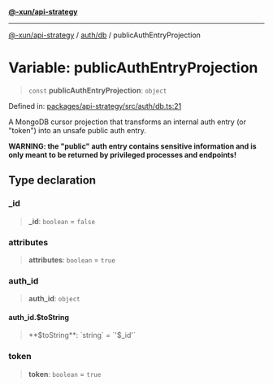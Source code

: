 [**@-xun/api-strategy**](../../../README.md)

***

[@-xun/api-strategy](../../../README.md) / [auth/db](../README.md) / publicAuthEntryProjection

# Variable: publicAuthEntryProjection

> `const` **publicAuthEntryProjection**: `object`

Defined in: [packages/api-strategy/src/auth/db.ts:21](https://github.com/Xunnamius/api-utils/blob/80abd4a35bc71883d21e2018ef2b5a215a9a56b3/packages/api-strategy/src/auth/db.ts#L21)

A MongoDB cursor projection that transforms an internal auth entry (or
"token") into an unsafe public auth entry.

**WARNING: the "public" auth entry contains sensitive information and is only
meant to be returned by privileged processes and endpoints!**

## Type declaration

### \_id

> **\_id**: `boolean` = `false`

### attributes

> **attributes**: `boolean` = `true`

### auth\_id

> **auth\_id**: `object`

#### auth\_id.$toString

> **$toString**: `string` = `'$_id'`

### token

> **token**: `boolean` = `true`
